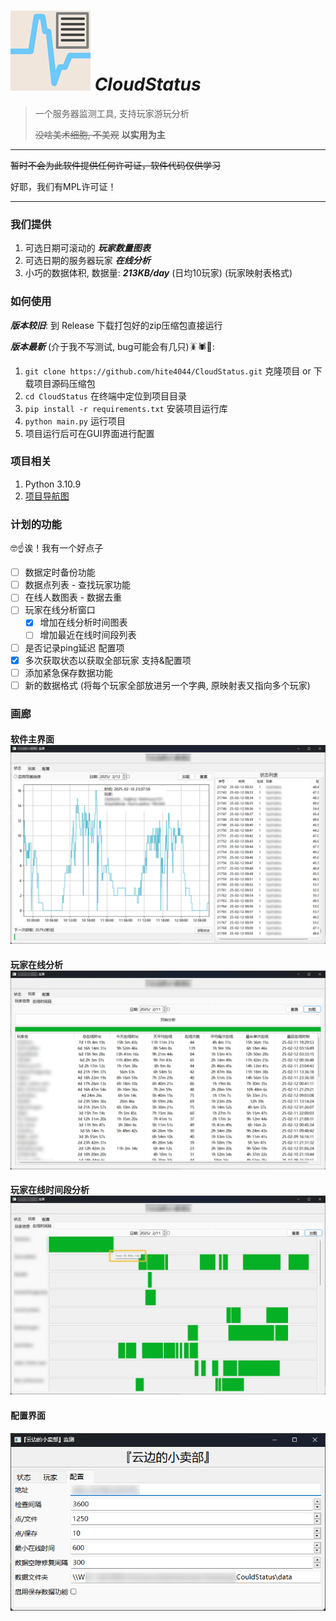 # ![name](assets/icon/icon128px.png) *CloudStatus*

> 一个服务器监测工具, 支持玩家游玩分析
> 
> ~~没啥美术细胞, 不美观~~ **以实用为主**

---

~~暂时不会为此软件提供任何许可证，软件代码仅供学习~~

好耶，我们有MPL许可证！

---

### 我们提供
1. 可选日期可滚动的 _**玩家数量图表**_
2. 可选日期的服务器玩家 _**在线分析**_
3. 小巧的数据体积, 数据量: _**213KB/day**_ (日均10玩家) (玩家映射表格式)

### 如何使用
_**版本较旧**_: 到 Release 下载打包好的zip压缩包直接运行

_**版本最新**_ (介于我不写测试, bug可能会有几只)🪳🕷️🐛:
1. `git clone https://github.com/hite4044/CloudStatus.git` 克隆项目 or 下载项目源码压缩包
2. `cd CloudStatus` 在终端中定位到项目目录
3. `pip install -r requirements.txt` 安装项目运行库
4. `python main.py` 运行项目
5. 项目运行后可在GUI界面进行配置

### 项目相关
1. Python 3.10.9
2. [项目导航图](readme_assets/project.md)

### 计划的功能
🤓☝️诶！我有一个好点子

- [ ] 数据定时备份功能
- [ ] 数据点列表 - 查找玩家功能
- [ ] 在线人数图表 - 数据去重
- [ ] 玩家在线分析窗口
  - [x] 增加在线分析时间图表
  - [ ] 增加最近在线时间段列表
- [ ] 是否记录ping延迟 配置项
- [x] 多次获取状态以获取全部玩家 支持&配置项
- [ ] 添加紧急保存数据功能
- [ ] 新的数据格式 (将每个玩家全部放进另一个字典, 原映射表又指向多个玩家)

### 画廊

#### 软件主界面 ![主界面](readme_assets/main_tab.png)

#### 玩家在线分析 ![玩家在线分析](readme_assets/players_online_list.png)

#### 玩家在线时间段分析 ![玩家在线时间段分析](readme_assets/players_online_bar.png)

#### 配置界面
![配置界面](readme_assets/config_tab.png)